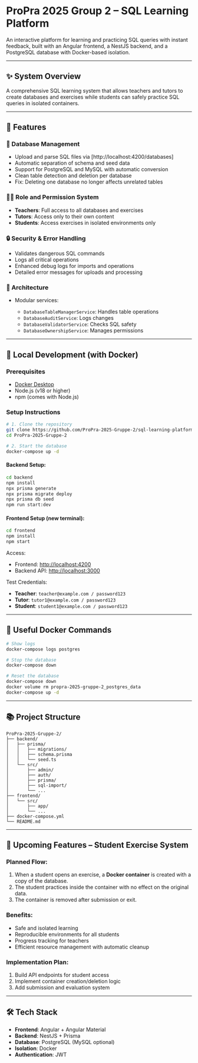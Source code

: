 # ProPra 2025 Group 2 – SQL Learning Platform

An interactive platform for learning and practicing SQL queries with instant feedback, built with an Angular frontend, a NestJS backend, and a PostgreSQL database with Docker-based isolation.

---

## ✨ System Overview

A comprehensive SQL learning system that allows teachers and tutors to create databases and exercises while students can safely practice SQL queries in isolated containers.

---

## 🚀 Features

### 🧩 Database Management

* Upload and parse SQL files via [http://localhost:4200/databases]
* Automatic separation of schema and seed data
* Support for PostgreSQL and MySQL with automatic conversion
* Clean table detection and deletion per database
* Fix: Deleting one database no longer affects unrelated tables

### 👩‍🎓 Role and Permission System

* **Teachers**: Full access to all databases and exercises
* **Tutors**: Access only to their own content
* **Students**: Access exercises in isolated environments only

### 🔒 Security & Error Handling

* Validates dangerous SQL commands
* Logs all critical operations
* Enhanced debug logs for imports and operations
* Detailed error messages for uploads and processing

### 📏 Architecture

* Modular services:

  * `DatabaseTableManagerService`: Handles table operations
  * `DatabaseAuditService`: Logs changes
  * `DatabaseValidatorService`: Checks SQL safety
  * `DatabaseOwnershipService`: Manages permissions

---

## 🔧 Local Development (with Docker)

### Prerequisites

* [Docker Desktop](https://www.docker.com/products/docker-desktop)
* Node.js (v18 or higher)
* npm (comes with Node.js)

### Setup Instructions

```bash
# 1. Clone the repository
git clone https://github.com/ProPra-2025-Gruppe-2/sql-learning-platform.git
cd ProPra-2025-Gruppe-2

# 2. Start the database
docker-compose up -d
```

#### Backend Setup:

```bash
cd backend
npm install
npx prisma generate
npx prisma migrate deploy
npx prisma db seed
npm run start:dev
```

#### Frontend Setup (new terminal):

```bash
cd frontend
npm install
npm start
```

Access:

* Frontend: [http://localhost:4200](http://localhost:4200)
* Backend API: [http://localhost:3000](http://localhost:3000)

Test Credentials:

* **Teacher**: `teacher@example.com / password123`
* **Tutor**: `tutor1@example.com / password123`
* **Student**: `student1@example.com / password123`

---

## 📆 Useful Docker Commands

```bash
# Show logs
docker-compose logs postgres

# Stop the database
docker-compose down

# Reset the database
docker-compose down
docker volume rm propra-2025-gruppe-2_postgres_data
docker-compose up -d
```

---

## 📚 Project Structure

```
ProPra-2025-Gruppe-2/
├── backend/
│   ├── prisma/
│   │   ├── migrations/
│   │   ├── schema.prisma
│   │   └── seed.ts
│   └── src/
│       ├── admin/
│       ├── auth/
│       ├── prisma/
│       ├── sql-import/
│       └── ...
├── frontend/
│   └── src/
│       ├── app/
│       └── ...
├── docker-compose.yml
└── README.md
```

---

## 🧰 Upcoming Features – Student Exercise System

### Planned Flow:

1. When a student opens an exercise, a **Docker container** is created with a copy of the database.
2. The student practices inside the container with no effect on the original data.
3. The container is removed after submission or exit.

### Benefits:

* Safe and isolated learning
* Reproducible environments for all students
* Progress tracking for teachers
* Efficient resource management with automatic cleanup

### Implementation Plan:

1. Build API endpoints for student access
2. Implement container creation/deletion logic
3. Add submission and evaluation system

---

## 🛠️ Tech Stack

* **Frontend**: Angular + Angular Material
* **Backend**: NestJS + Prisma
* **Database**: PostgreSQL (MySQL optional)
* **Isolation**: Docker
* **Authentication**: JWT
